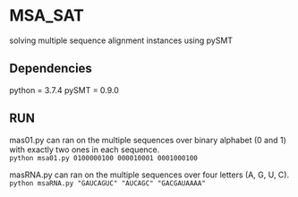 # MSA_SAT
solving multiple sequence alignment instances using pySMT

## Dependencies
python = 3.7.4
pySMT = 0.9.0

## RUN
mas01.py can ran on the multiple sequences over binary alphabet (0 and 1) with exactly two ones in each sequence.  
``python msa01.py 0100000100 000010001 0001000100``

masRNA.py can ran on the multiple sequences over four letters (A, G, U, C).  
``python msaRNA.py "GAUCAGUC" "AUCAGC" "GACGAUAAAA"``